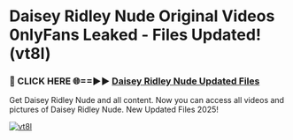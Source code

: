# Daisey Ridley Nude Original Videos 0nlyFans Leaked - Files Updated! (vt8l)

<h3>🔴 CLICK HERE 🌐==►► <a href="https://tinyurl.com/52m3yx9h" rel="nofollow">Daisey Ridley Nude Updated Files</a></h3>

Get Daisey Ridley Nude and all content. Now you can access all videos and pictures of Daisey Ridley Nude. New Updated Files 2025!

[![vt8l](https://i.imgur.com/TnHtlc8.gif)](https://tinyurl.com/52m3yx9h)
